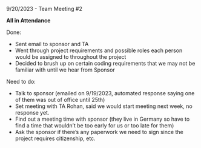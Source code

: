 9/20/2023 - Team Meeting #2

**All in Attendance**

Done:
* Sent email to sponsor and TA
* Went through project requirements and possible roles each person would be assigned to throughout the project
* Decided to brush up on certain coding requirements that we may not be familiar with until we hear from Sponsor 

Need to do:
* Talk to sponsor (emailed on 9/19/2023, automated response saying one of them was out of office until 25th)
* Set meeting with TA Rohan, said we would start meeting next week, no response yet.
* Find out a meeting time with sponsor (they live in Germany so have to find a time that wouldn’t be too early for us or too late for them)
* Ask the sponsor if there’s any paperwork we need to sign since the project requires citizenship, etc.
